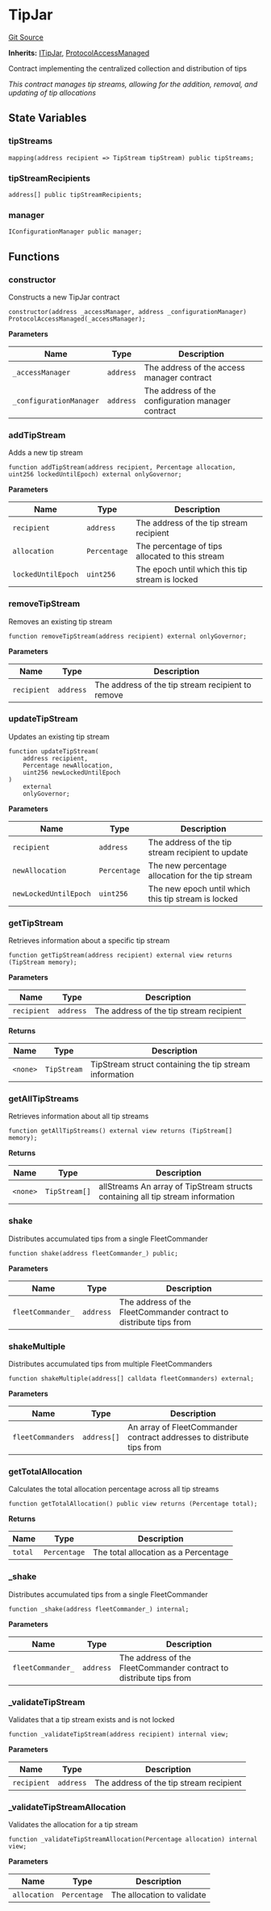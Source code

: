 # TipJar
[Git Source](https://github.com/OasisDEX/summer-earn-protocol/blob/0276900cbe9b1188d82d1b9bcbb8c174e79a15a1/src/contracts/TipJar.sol)

**Inherits:**
[ITipJar](/src/interfaces/ITipJar.sol/interface.ITipJar.md), [ProtocolAccessManaged](/src/contracts/ProtocolAccessManaged.sol/contract.ProtocolAccessManaged.md)

Contract implementing the centralized collection and distribution of tips

*This contract manages tip streams, allowing for the addition, removal, and updating of tip allocations*


## State Variables
### tipStreams

```solidity
mapping(address recipient => TipStream tipStream) public tipStreams;
```


### tipStreamRecipients

```solidity
address[] public tipStreamRecipients;
```


### manager

```solidity
IConfigurationManager public manager;
```


## Functions
### constructor

Constructs a new TipJar contract


```solidity
constructor(address _accessManager, address _configurationManager) ProtocolAccessManaged(_accessManager);
```
**Parameters**

|Name|Type|Description|
|----|----|-----------|
|`_accessManager`|`address`|The address of the access manager contract|
|`_configurationManager`|`address`|The address of the configuration manager contract|


### addTipStream

Adds a new tip stream


```solidity
function addTipStream(address recipient, Percentage allocation, uint256 lockedUntilEpoch) external onlyGovernor;
```
**Parameters**

|Name|Type|Description|
|----|----|-----------|
|`recipient`|`address`|The address of the tip stream recipient|
|`allocation`|`Percentage`|The percentage of tips allocated to this stream|
|`lockedUntilEpoch`|`uint256`|The epoch until which this tip stream is locked|


### removeTipStream

Removes an existing tip stream


```solidity
function removeTipStream(address recipient) external onlyGovernor;
```
**Parameters**

|Name|Type|Description|
|----|----|-----------|
|`recipient`|`address`|The address of the tip stream recipient to remove|


### updateTipStream

Updates an existing tip stream


```solidity
function updateTipStream(
    address recipient,
    Percentage newAllocation,
    uint256 newLockedUntilEpoch
)
    external
    onlyGovernor;
```
**Parameters**

|Name|Type|Description|
|----|----|-----------|
|`recipient`|`address`|The address of the tip stream recipient to update|
|`newAllocation`|`Percentage`|The new percentage allocation for the tip stream|
|`newLockedUntilEpoch`|`uint256`|The new epoch until which this tip stream is locked|


### getTipStream

Retrieves information about a specific tip stream


```solidity
function getTipStream(address recipient) external view returns (TipStream memory);
```
**Parameters**

|Name|Type|Description|
|----|----|-----------|
|`recipient`|`address`|The address of the tip stream recipient|

**Returns**

|Name|Type|Description|
|----|----|-----------|
|`<none>`|`TipStream`|TipStream struct containing the tip stream information|


### getAllTipStreams

Retrieves information about all tip streams


```solidity
function getAllTipStreams() external view returns (TipStream[] memory);
```
**Returns**

|Name|Type|Description|
|----|----|-----------|
|`<none>`|`TipStream[]`|allStreams An array of TipStream structs containing all tip stream information|


### shake

Distributes accumulated tips from a single FleetCommander


```solidity
function shake(address fleetCommander_) public;
```
**Parameters**

|Name|Type|Description|
|----|----|-----------|
|`fleetCommander_`|`address`|The address of the FleetCommander contract to distribute tips from|


### shakeMultiple

Distributes accumulated tips from multiple FleetCommanders


```solidity
function shakeMultiple(address[] calldata fleetCommanders) external;
```
**Parameters**

|Name|Type|Description|
|----|----|-----------|
|`fleetCommanders`|`address[]`|An array of FleetCommander contract addresses to distribute tips from|


### getTotalAllocation

Calculates the total allocation percentage across all tip streams


```solidity
function getTotalAllocation() public view returns (Percentage total);
```
**Returns**

|Name|Type|Description|
|----|----|-----------|
|`total`|`Percentage`|The total allocation as a Percentage|


### _shake

Distributes accumulated tips from a single FleetCommander


```solidity
function _shake(address fleetCommander_) internal;
```
**Parameters**

|Name|Type|Description|
|----|----|-----------|
|`fleetCommander_`|`address`|The address of the FleetCommander contract to distribute tips from|


### _validateTipStream

Validates that a tip stream exists and is not locked


```solidity
function _validateTipStream(address recipient) internal view;
```
**Parameters**

|Name|Type|Description|
|----|----|-----------|
|`recipient`|`address`|The address of the tip stream recipient|


### _validateTipStreamAllocation

Validates the allocation for a tip stream


```solidity
function _validateTipStreamAllocation(Percentage allocation) internal view;
```
**Parameters**

|Name|Type|Description|
|----|----|-----------|
|`allocation`|`Percentage`|The allocation to validate|


